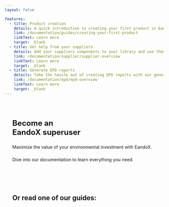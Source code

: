 ```yaml
---
layout: false

features:
  - title: Product creation
    details: A quick introduction to creating your first product in EandoX. This guide will cover the basics, and get you up and running quickly.
    link: /documentation/guides/creating-your-first-product
    linkText: Learn more
    target: _blank
  - title: Get help from your suppliers
    details: Add your suppliers components to your library and use them to get accurate data in your own products.
    link: /documentation/supplier/supplier-overview
    linkText: Learn more
    target: _blank
  - title: Generate EPD reports
    details: Take the hassle out of creating EPD reports with our generator. PDF reports are a few clicks away.
    link: /documentation/epd/epd-overview
    linkText: Learn more
    target: _blank
---
```


<script setup>
    import { VPButton, VPHomeFeatures } from 'vitepress/theme'
</script>

<style>
    .page {
        padding: 24px;
    }

    h1 {
        font-family: "Inter", sans-serif;
        font-weight: bold;
        text-transform: none;
        display: block;
        font-size: 24px;
        padding-bottom: 8px;
    }

    h1 span {
        color: var(--vp-c-brand-1);
        display: block;
    }

    h2:not(.title) {
        padding: 40px 0px 16px;
        font-weight: bold;
    }

    p {
        padding-bottom: 8px;
        font-size: 14px;
        line-height: 1.3;
    }

    .buttons {
        padding-top: 8px;
        display: flex;
        gap: 8px;
    }

    .VPFeatures {
        padding: 0 !important;
    }
</style>

<div class="page">
    <h1>Become an<span>EandoX superuser</span></h1>
    <p>Maximize the value of your environmental investment with EandoX.</p>
    <p>Dive into our documentation to learn everything you need.</p>
    <div class="buttons">
        <VPButton href="/documentation/getting-started/introduction" text="Start as a user" target="_blank" size="medium"></VPButton>
        <VPButton href="/documentation/getting-started/supplier-quickstart" text="Supplier quickstart" theme="alt" target="_blank" size="medium"></VPButton>
    </div>
    <h2>Or read one of our guides:</h2>
    <VPHomeFeatures></VPHomeFeatures>
</div>
